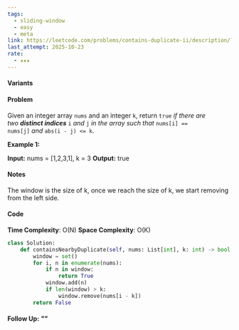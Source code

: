 ```yaml
---
tags:
  - sliding-window
  - easy
  - meta
link: https://leetcode.com/problems/contains-duplicate-ii/description/?envType=company&envId=facebook&favoriteSlug=facebook-thirty-days
last_attempt: 2025-10-23
rate:
  - ★★★
---
```

#### Variants


#### Problem
Given an integer array `nums` and an integer `k`, return `true` _if there are two **distinct indices**_ `i` _and_ `j` _in the array such that_ `nums[i] == nums[j]` _and_ `abs(i - j) <= k`.

**Example 1:**

**Input:** nums = [1,2,3,1], k = 3
**Output:** true

#### Notes
The window is the size of k, once we reach the size of k, we start removing from the left side.

#### Code
**Time Complexity**: O(N)
**Space Complexity**: O(K)

```python
class Solution:
    def containsNearbyDuplicate(self, nums: List[int], k: int) -> bool:
        window = set()
        for i, n in enumerate(nums):
            if n in window:
                return True
            window.add(n)
            if len(window) > k:
                window.remove(nums[i - k])
        return False
```


#### Follow Up: *""*

```python

```